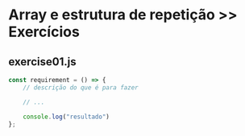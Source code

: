 # Array e estrutura de repetição >> Exercícios

## exercise01.js

```javascript
const requirement = () => {
    // descrição do que é para fazer

    // ...

    console.log("resultado")
};
```

